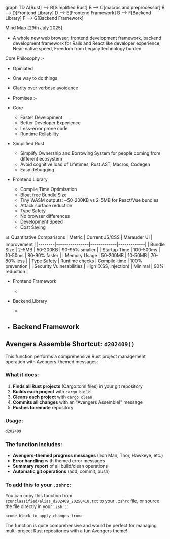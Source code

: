 graph TD
A[Rust] --> B[Simplified Rust]
B --> C[macros and preprocessor]
B --> D[Frontend Library]
D --> E[Frontend Framework]
B --> F[Backend Library]
F --> G[Backend Framework]

Mind Map [29th July 2025]

- A whole new web browser, frontend development framework, backend development framework for Rails and React like developer experience, Near-native speed, Freedom from Legacy technology burden.

Core Philosophy :-

- Opiniated
- One way to do things
- Clarity over verbose avoidance

- Promises :-

- Core

  - Faster Development
  - Better Developer Experience
  - Less-error prone code
  - Runtime Reliability

- Simplified Rust

  - Simplify Ownership and Borrowing System for people coming from different ecosystem
  - Avoid cognitive load of Lifetimes, Rust AST, Macros, Codegen
  - Easy debugging

- Frontend Library
  - Compile Time Optimisation
  - Bloat free Bundle Size
  - Tiny WASM outputs: ~50-200KB vs 2-5MB for React/Vue bundles
  - Attack surface reduction
  - Type Safety
  - No browser differences
  - Development Speed
  - Cost Saving

📊 Quantitative Comparisons
| Metric | Current JS/CSS | Marauder UI | Improvement |
|--------|----------------|-------------|-------------|
| Bundle Size | 2-5MB | 50-200KB | 90-95% smaller |
| Startup Time | 100-500ms | 10-50ms | 80-90% faster |
| Memory Usage | 50-200MB | 10-50MB | 70-80% less |
| Type Safety | Runtime checks | Compile-time | 100% prevention |
| Security Vulnerabilities | High (XSS, injection) | Minimal | 90% reduction |

- Frontend Framework

  -

- Backend Library

  -

- ## Backend Framework

## **Avengers Assemble Shortcut: `d202409()`**

This function performs a comprehensive Rust project management operation with Avengers-themed messages:

### **What it does:**

1. **Finds all Rust projects** (Cargo.toml files) in your git repository
2. **Builds each project** with `cargo build`
3. **Cleans each project** with `cargo clean`
4. **Commits all changes** with an "Avengers Assemble!" message
5. **Pushes to remote** repository

### **Usage:**

```bash
d202409
```

### **The function includes:**

- **Avengers-themed progress messages** (Iron Man, Thor, Hawkeye, etc.)
- **Error handling** with themed error messages
- **Summary report** of all build/clean operations
- **Automatic git operations** (add, commit, push)

### **To add this to your `.zshrc`:**

You can copy this function from `zzUnclassified/alias_d202409_20250418.txt` to your `.zshrc` file, or source the file directly in your `.zshrc`:

```bash
<code_block_to_apply_changes_from>
```

The function is quite comprehensive and would be perfect for managing multi-project Rust repositories with a fun Avengers theme!
